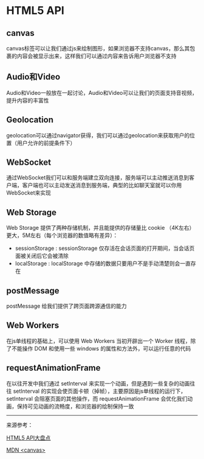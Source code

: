 # HTML5 API

## canvas

canvas标签可以让我们通过js来绘制图形，如果浏览器不支持canvas，那么其包裹的内容会被显示出来，这样我们可以通过内容来告诉用户浏览器不支持

## Audio和Video

Audio和Video一般放在一起讨论，Audio和Video可以让我们的页面支持音视频，提升内容的丰富性

## Geolocation

geolocation可以通过navigator获得，我们可以通过geolocation来获取用户的位置（用户允许的前提条件下）

## WebSocket

通过WebSocket我们可以和服务端建立双向连接，服务端可以主动推送消息到客户端，客户端也可以主动发送消息到服务端，典型的比如聊天室就可以你用WebSocket来实现

## Web Storage

Web Storage 提供了两种存储机制，并且能提供的存储量比 cookie （4K左右）更大，5M左右（每个浏览器的数值略有差异）：
* sessionStorage : sessionStorage 仅存活在会话页面的打开期间，当会话页面被关闭后它会被清除
* localStorage : localStorage 中存储的数据只要用户不是手动清楚则会一直存在

## postMessage

postMessage 给我们提供了跨页面跨源通信的能力

## Web Workers

在js单线程的基础上，可以使用 Web Workers 当初开辟出一个 Worker 线程，除了不能操作 DOM 和使用一些 windows 的属性和方法外，可以运行任意的代码

## requestAnimationFrame

在以往开发中我们通过 setInterval 来实现一个动画，但是遇到一些复杂的动画往往 setInterval 的实现会使页面卡顿（掉帧），主要原因是js单线程的运行下， setInterval 会阻塞页面的其他操作，而 requestAnimationFrame 会优化我们动画，保持可见动画的流畅度，和浏览器的绘制保持一致

---

来源参考：

[HTML5 API大盘点](http://jartto.wang/2016/07/25/make-an-inventory-of-html5-api/)

[MDN &lt;canvas&gt;](https://developer.mozilla.org/zh-CN/docs/Web/HTML/Element/canvas)



